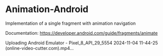 # Animation-Android
Implementation of a single fragment with animation navigation

Documentation: https://developer.android.com/guide/fragments/animate



Uploading Android Emulator - Pixel_8_API_29_5554 2024-11-04 11-44-25 (online-video-cutter.com).mp4…

